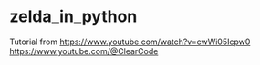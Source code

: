 # zelda_in_python
Tutorial from
https://www.youtube.com/watch?v=cwWi05Icpw0
https://www.youtube.com/@ClearCode